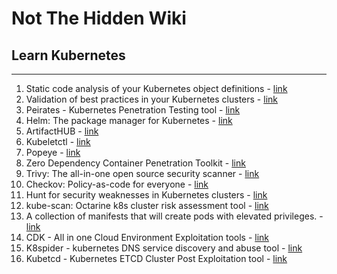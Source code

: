 # Not The Hidden Wiki

## Learn Kubernetes
-----

1. Static code analysis of your Kubernetes object definitions - [link](https://kube-score.com/)
2. Validation of best practices in your Kubernetes clusters - [link](https://github.com/FairwindsOps/polaris)
3. Peirates - Kubernetes Penetration Testing tool - [link](https://github.com/inguardians/peirates)
4. Helm: The package manager for Kubernetes - [link](https://helm.sh/)
5. ArtifactHUB - [link](https://artifacthub.io/)
6. Kubeletctl - [link](https://github.com/cyberark/kubeletctl)
7. Popeye - [link](https://github.com/derailed/popeye)
8. Zero Dependency Container Penetration Toolkit - [link](https://github.com/cdk-team/CDK)
9. Trivy: The all-in-one open source security scanner - [link](https://trivy.dev/)
10. Checkov: Policy-as-code for everyone - [link](https://www.checkov.io/)
11. Hunt for security weaknesses in Kubernetes clusters - [link](https://github.com/aquasecurity/kube-hunter)
12. kube-scan: Octarine k8s cluster risk assessment tool - [link](https://github.com/octarinesec/kube-scan)
13. A collection of manifests that will create pods with elevated privileges. - [link](https://github.com/BishopFox/badPods)
14. CDK - All in one Cloud Environment Exploitation tools - [link](https://github.com/cdk-team/CDK)
15. K8spider - kubernetes DNS service discovery and abuse tool - [link](https://github.com/Esonhugh/k8spider)
16. Kubetcd - Kubernetes ETCD Cluster Post Exploitation tool - [link](https://github.com/nccgroup/kubetcd)